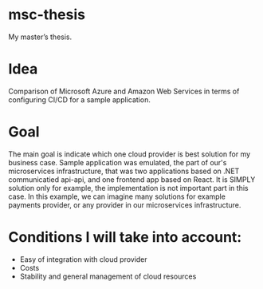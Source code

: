 # msc-thesis
 My master’s thesis.

# Idea
 Comparison of Microsoft Azure and Amazon Web Services in terms of configuring CI/CD for a sample application.
 
# Goal
 The main goal is indicate which one cloud provider is best solution for my business case.
 Sample application was emulated, the part of our's microservices infrastructure, that was two applications based on .NET communicatied api-api, and one frontend app based on React.
 It is SIMPLY solution only for example, the implementation is not important part in this case. In this example, we can imagine many solutions for example payments provider, or    any provider in our microservices infrastructure.

# Conditions I will take into account:
* Easy of integration with cloud provider
* Costs
* Stability and general management of cloud resources
